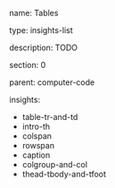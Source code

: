 name: Tables

type: insights-list

description: TODO

section: 0

parent: computer-code

insights:
  - table-tr-and-td
  - intro-th
  - colspan
  - rowspan
  - caption
  - colgroup-and-col
  - thead-tbody-and-tfoot
